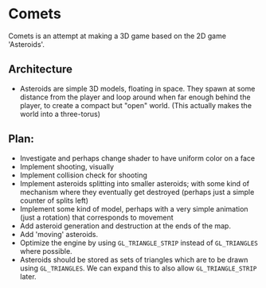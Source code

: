 # Comets
Comets is an attempt at making a 3D game based on the 2D game 'Asteroids'.

## Architecture
- Asteroids are simple 3D models, floating in space. They spawn at some distance from the player and loop around when far enough behind the player, to create a compact but "open" world. (This actually makes the world into a three-torus)

## Plan:
- Investigate and perhaps change shader to have uniform color on a face
- Implement shooting, visually
- Implement collision check for shooting
- Implement asteroids splitting into smaller asteroids; with some kind of mechanism where they eventually get destroyed (perhaps just a simple counter of splits left)
- Implement some kind of model, perhaps with a very simple animation (just a rotation) that corresponds to movement
- Add asteroid generation and destruction at the ends of the map.
- Add 'moving' asteroids.
- Optimize the engine by using `GL_TRIANGLE_STRIP` instead of `GL_TRIANGLES` where possible.
- Asteroids should be stored as sets of triangles which are to be drawn using `GL_TRIANGLES`. We can expand this to also allow `GL_TRIANGLE_STRIP` later.

